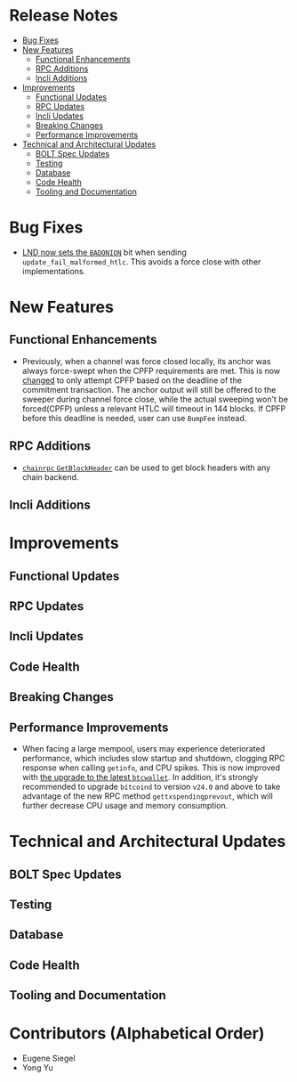 # Release Notes
- [Bug Fixes](#bug-fixes)
- [New Features](#new-features)
  - [Functional Enhancements](#functional-enhancements)
  - [RPC Additions](#rpc-additions)
  - [lncli Additions](#lncli-additions)
- [Improvements](#improvements)
  - [Functional Updates](#functional-updates)
  - [RPC Updates](#rpc-updates)
  - [lncli Updates](#lncli-updates)
  - [Breaking Changes](#breaking-changes)
  - [Performance Improvements](#performance-improvements)
 - [Technical and Architectural Updates](#technical-and-architectural-updates)
   - [BOLT Spec Updates](#bolt-spec-updates)
   - [Testing](#testing)
   - [Database](#database)
   - [Code Health](#code-health)
   - [Tooling and Documentation](#tooling-and-documentation)

# Bug Fixes

* [LND now sets the `BADONION`](https://github.com/lightningnetwork/lnd/pull/7937)
  bit when sending `update_fail_malformed_htlc`. This avoids a force close
  with other implementations.

# New Features
## Functional Enhancements

- Previously, when a channel was force closed locally, its anchor was always
  force-swept when the CPFP requirements are met. This is now
  [changed](https://github.com/lightningnetwork/lnd/pull/7965) to only attempt
  CPFP based on the deadline of the commitment transaction. The anchor output
  will still be offered to the sweeper during channel force close, while the
  actual sweeping won't be forced(CPFP) unless a relevant HTLC will timeout in
  144 blocks. If CPFP before this deadline is needed, user can use `BumpFee`
  instead.

## RPC Additions

* [`chainrpc` `GetBlockHeader`](https://github.com/lightningnetwork/lnd/pull/8111)
  can be used to get block headers with any chain backend.

## lncli Additions

# Improvements
## Functional Updates
## RPC Updates
## lncli Updates
## Code Health
## Breaking Changes
## Performance Improvements

- When facing a large mempool, users may experience deteriorated performance,
  which includes slow startup and shutdown, clogging RPC response when calling
  `getinfo`, and CPU spikes. This is now improved with [the upgrade to the
  latest `btcwallet`](https://github.com/lightningnetwork/lnd/pull/8019). In
  addition, it's strongly recommended to upgrade `bitcoind` to version `v24.0`
  and above to take advantage of the new RPC method `gettxspendingprevout`,
  which will further decrease CPU usage and memory consumption.

# Technical and Architectural Updates
## BOLT Spec Updates
## Testing
## Database
## Code Health
## Tooling and Documentation

# Contributors (Alphabetical Order)
* Eugene Siegel
* Yong Yu
